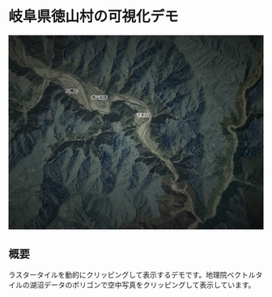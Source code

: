# 岐阜県徳山村の可視化デモ

![alt text](image.png)

## 概要

ラスタータイルを動的にクリッピングして表示するデモです。地理院ベクトルタイルの湖沼データのポリゴンで空中写真をクリッピングして表示しています。
